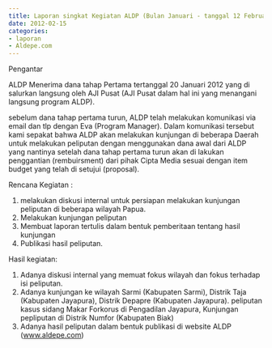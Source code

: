 ```yaml
---
title: Laporan singkat Kegiatan ALDP (Bulan Januari - tanggal 12 Februari 2012)
date: 2012-02-15
categories:
- laporan
- Aldepe.com
---
```


Pengantar

ALDP Menerima dana tahap Pertama tertanggal 20 Januari 2012 yang di salurkan langsung oleh AJI Pusat (AJI Pusat dalam hal ini yang menangani langsung program ALDP).

sebelum dana tahap pertama turun, ALDP telah melakukan komunikasi via email dan tlp dengan Eva (Program Manager). Dalam komunikasi tersebut kami sepakat bahwa ALDP akan melakukan kunjungan di beberapa Daerah untuk melakukan peliputan dengan menggunakan dana awal dari ALDP yang nantinya setelah dana tahap pertama turun akan di lakukan penggantian (rembuirsment) dari pihak Cipta Media sesuai dengan item budget yang telah di setujui (proposal).

Rencana Kegiatan :
1. melakukan diskusi internal untuk persiapan melakukan kunjungan peliputan di beberapa wilayah Papua.
2. Melakukan kunjungan peliputan
3. Membuat laporan tertulis dalam bentuk pemberitaan tentang hasil kunjungan
4. Publikasi hasil peliputan. 

Hasil kegiatan:
1. Adanya diskusi internal yang memuat fokus wilayah dan fokus terhadap isi peliputan.
2. Adanya kunjungan ke wilayah Sarmi (Kabupaten Sarmi), Distrik Taja (Kabupaten Jayapura), Distrik Depapre (Kabupaten Jayapura). peliputan kasus sidang Makar Forkorus di Pengadilan Jayapura, Kunjungan pepliputan di Distrik Numfor (Kabupaten Biak)
3. Adanya hasil peliputan dalam bentuk publikasi di website ALDP (www.aldepe.com)
